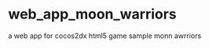 web_app_moon_warriors
=====================

a web app for  cocos2dx html5 game sample monn awrriors 
